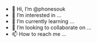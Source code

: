 - 👋 Hi, I’m @phonesouk
- 👀 I’m interested in ...
- 🌱 I’m currently learning ...
- 💞️ I’m looking to collaborate on ...
- 📫 How to reach me ...

<!---
phonesouk/phonesouk is a ✨ special ✨ repository because its `README.md` (this file) appears on your GitHub profile.
You can click the Preview link to take a look at your changes.
--->
